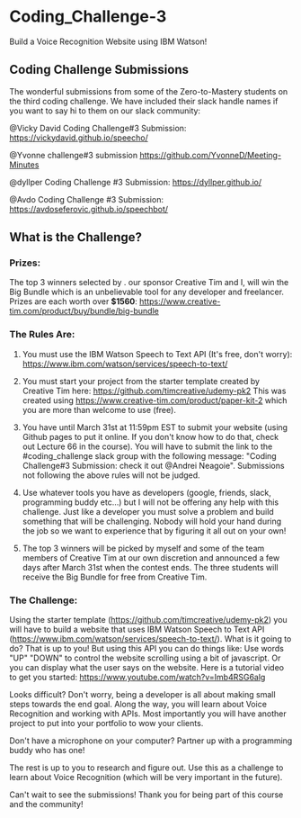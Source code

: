 # Coding_Challenge-3
Build a Voice Recognition Website using IBM Watson!

## Coding Challenge Submissions
The wonderful submissions from some of the Zero-to-Mastery students on the third coding challenge. We have included their slack handle names if you want to say hi to them on our slack community:

@Vicky David Coding Challenge#3 Submission: https://vickydavid.github.io/speecho/

@Yvonne challenge#3 submission https://github.com/YvonneD/Meeting-Minutes 

@dyllper Coding Challenge #3 Submission: https://dyllper.github.io/

@Avdo Coding Challenge #3 Submission: https://avdoseferovic.github.io/speechbot/

## What is the Challenge?

### Prizes:
The top 3 winners selected by . our sponsor Creative Tim and I, will win the Big Bundle which is an unbelievable tool for any developer and freelancer. Prizes are each worth over **$1560**: https://www.creative-tim.com/product/buy/bundle/big-bundle

### The Rules Are:

1. You must use the IBM Watson Speech to Text API (It's free, don't worry): https://www.ibm.com/watson/services/speech-to-text/

2. You must start your project from the starter template created by Creative Tim here: https://github.com/timcreative/udemy-pk2 This was created using https://www.creative-tim.com/product/paper-kit-2 which you are more than welcome to use (free).

3. You have until March 31st at 11:59pm EST to submit your website (using Github pages to put it online. If you don't know how to do that, check out Lecture 66 in the course). You will have to submit the link to the #coding_challenge slack group with the following message:  "Coding Challenge#3 Submission:<your link here> check it out @Andrei Neagoie". Submissions not following the above rules will not be judged. 

4. Use whatever tools you have as developers (google, friends, slack, programming buddy etc...) but I will not be offering any help with this challenge. Just like a developer you must solve a problem and build something that will be challenging. Nobody will hold your hand during the job so we want to experience that by figuring it all out on your own!

5. The top 3 winners will be picked by myself and some of the team members of Creative Tim at our own discretion and announced a few days after March 31st when the contest ends. The three students will receive the Big Bundle for free from Creative Tim.

### The Challenge:

Using the starter template (https://github.com/timcreative/udemy-pk2) you will have to build a website that uses IBM Watson Speech to Text API (https://www.ibm.com/watson/services/speech-to-text/). What is it going to do? That is up to you! But using this API you can do things like: Use words "UP" "DOWN" to control the website scrolling using a bit of javascript. Or you can display what the user says on the website. Here is a tutorial video to get you started: https://www.youtube.com/watch?v=Imb4RSG6alg

Looks difficult? Don't worry, being a developer is all about making small steps towards the end goal. Along the way, you will learn about Voice Recognition and working with APIs. Most importantly you will have another project to put into your portfolio to wow your clients.

Don't have a microphone on your computer? Partner up with a programming buddy who has one!

The rest is up to you to research and figure out. Use this as a challenge to learn about Voice Recognition (which will be very important in the future).

Can't wait to see the submissions! Thank you for being part of this course and the community!
